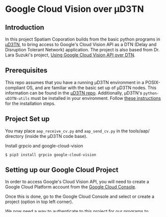 # Google Cloud Vision over µD3TN

## Introduction
In this project Spatiam Coporation builds from the basic python programs in [µD3TN](https://gitlab.com/d3tn/ud3tn), to bring access to Google's Cloud Vision API as a DTN (Delay and Disruption Tolerant Network) application. The project is also based from Dr. Lara Suzuki's project, [Using Google Cloud Vision API over DTN](https://github.com/lasuzuki/dtn-gcp-vision-ai).

## Prerequisites
This repo assumes that you have a running µD3TN environment in a POSIX-compliant OS, and are familiar with the basic set up of µD3TN nodes. This information can be found in the [µD3TN repo](https://gitlab.com/d3tn/ud3tn).
Additionally, µD3TN's `python-uD3TN-utils` must be installed in your environment. Follow [these instructions](https://gitlab.com/d3tn/ud3tn/-/tree/master/python-ud3tn-utils) for the installation steps.

## Project Set up
You may place `aap_receive_cv.py` and `aap_send_cv.py` in the tools/aap/ directory (inside the µD3TN code base).

Install grpcio and google-cloud-vision

````
$ pip3 install grpcio google-cloud-vision
````

## Setting up our Google Cloud Project
In order to access Google's Cloud Vision API, you will need to create a Google Cloud Platform account from the [Google Cloud Console](https://console.cloud.google.com/).

Once this is done, go to the Google Cloud Console and select or create a project (option in top left corner).

We now need a way to authenticate to this project for our programs to access the Cloud Vision API. For this, follow Google's easy [authentication guide](https://cloud.google.com/docs/authentication/getting-started). 

At the end of this guide, you will have generated a JSON authentication key, copy this key into your µD3TN project, record its absolute path, and replace `<google_authentication_key_path>` in 'aap_receive_cv.py' with it.

Lastly, we will need to give our project permissions to the Cloud Vision API, so once again go to the Google Cloud Console and enter 'Cloud Vision API' into the search bar, then click on the first result and select 'ENABLE'.

## Using the programs
Once you have a set of nodes connected with each other, you may use the following commands to send and receive images and image labels from Google's Cloud Vision API.

### Receiving images an labels
`aap_receive_cv.py` sets up the receiver for labels and images at the `/sink_cv` endpoint.

The `--send-reply` flag is optional if you wish for labels to be sent back to the /sink_cv endpoint of the original image sender.

````
$ python3 aap_receive_cv.py --socket <path_to_socket_file> --agentid sink_cv --send-reply
````

### Sending an image
`aap_send_cv.py` sends an image at the specified file path to a given endpoint.

````
$ python3 aap_send_cv.py --socket <path_to_socket_file> --agentid source_cv "dtn://<eid_to_send_to>/sink_cv" "<path_to_image>"
````
